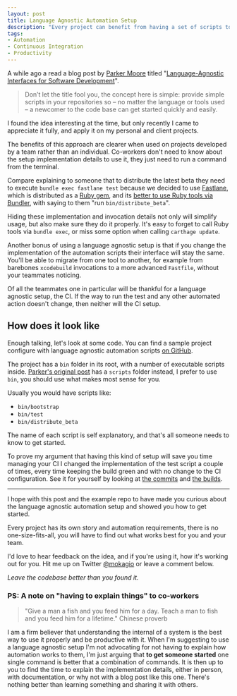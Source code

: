 ```yaml
---
layout: post
title: Language Agnostic Automation Setup
description: "Every project can benefit from having a set of scripts to automate tasks such as running tests or distributing to testers. When setting up automation for your projects you can use a language agnostic setup. This will make it easier for new team members to get started, and allow you to change the setup without having to change the way the scripts are invoked."
tags:
- Automation
- Continuous Integration
- Productivity
---
```


A while ago a read a blog post by [Parker Moore](https://byparker.com/) titled
"[Language-Agnostic Interfaces for Software
Development](https://byparker.com/blog/2015/language-agnostic-interfaces-for-software-development/)".

> Don’t let the title fool you, the concept here is simple: provide simple
> scripts in your repositories so – no matter the language or tools used – a
> newcomer to the code base can get started quickly and easily.

I found the idea interesting at the time, but only recently I came to
appreciate it fully, and apply it on my personal and client projects.

The benefits of this approach are clearer when used on projects developed by a
team rather than an individual. Co-workers don't need to know about the setup
implementation details to use it, they just need to run a command from the
terminal.

Compare explaining to someone that to distribute the latest beta they need to
execute `bundle exec fastlane test` because we decided to use
[Fastlane](https://fastlane.tools/), which is distributed as a [Ruby
gem](https://rubygems.org/), and its [better to use Ruby tools via
Bundler](https://mokacoding.com/blog/ruby-for-ios-developers-bundler/), with
saying to them "run `bin/distribute_beta`".

Hiding these implementation and invocation details not only will simplify
usage, but also make sure they do it properly. It's easy to forget to call Ruby
tools via `bundle exec`, or miss some option when calling `carthage update`.

Another bonus of using a language agnostic setup is that if you change the
implementation of the automation scripts their interface will stay the same.
You'll be able to migrate from one tool to another, for example from barebones
`xcodebuild` invocations to a more advanced `Fastfile`, without your teammates
noticing.

Of all the teammates one in particular will be thankful for a language agnostic
setup, the CI. If the way to run the test and any other automated action
doesn't change, then neither will the CI setup.

## How does it look like

Enough talking, let's look at some code. You can find a sample project
configure with language agnostic automation scripts [on
GitHub](https://github.com/mokacoding/agnostic-automation-setup).

The project has a `bin` folder in its root, with a number of executable scripts
inside. [Parker's original
post](https://byparker.com/blog/2015/language-agnostic-interfaces-for-software-development/)
has a `scripts` folder instead, I prefer to use `bin`, you should use what
makes most sense for you.

Usually you would have scripts like:

- `bin/bootstrap`
- `bin/test`
- `bin/distribute_beta`

The name of each script is self explanatory, and that's all someone needs to
know to get started.

To prove my argument that having this kind of setup will save you time managing
your CI I changed the implementation of the test script a couple of times,
every time keeping the build green and with no change to the CI configuration.
See it for yourself by looking at [the
commits](https://github.com/mokacoding/agnostic-automation-setup/commits/master)
and [the
builds](https://travis-ci.org/mokacoding/agnostic-automation-setup/builds).

---

I hope with this post and the example repo to have made you curious about the
language agnostic automation setup and showed you how to get started.

Every project has its own story and automation requirements, there is no
one-size-fits-all, you will have to find out what works best for you and your
team.

I'd love to hear feedback on the idea, and if you're using it, how it's working
out for you. Hit me up on Twitter [@mokagio](https://twitter.com/mokagio) or
leave a comment below.

_Leave the codebase better than you found it._

### PS: A note on "having to explain things" to co-workers

> "Give a man a fish and you feed him for a day. Teach a man to fish and you feed him for a lifetime."
> Chinese proverb

I am a firm believer that understanding the internal of a system is the best
way to use it properly and be productive with it. When I'm suggesting to use a
language agnostic setup I'm not advocating for not having to explain how
automation works to them, I'm just arguing that **to get someone started** one
single command is better that a combination of commands. It is then up to you
to find the time to explain the implementation details, either in person, with
documentation, or why not with a blog post like this one. There's nothing
better than learning something and sharing it with others.
